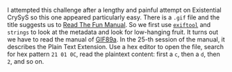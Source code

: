 I attempted this challenge after a lengthy and painful attempt on Existential CrySyS so this one appeared particularly easy. There is a `.gif` file and the title suggests us to [Read The Fun Manual](https://en.wikipedia.org/wiki/RTFM). So we first use [`exiftool`](https://exiftool.org/) and `strings` to look at the metadata and look for low-hanging fruit. It turns out we have to read the manual of [GIF89a](https://www.w3.org/Graphics/GIF/spec-gif89a.txt). In the 25-th session of the manual, it describes the Plain Text Extension. Use a hex editor to open the file, search for hex pattern `21 01 0C`, read the plaintext content: first a `c`, then a `d`, then `2`, and so on. 